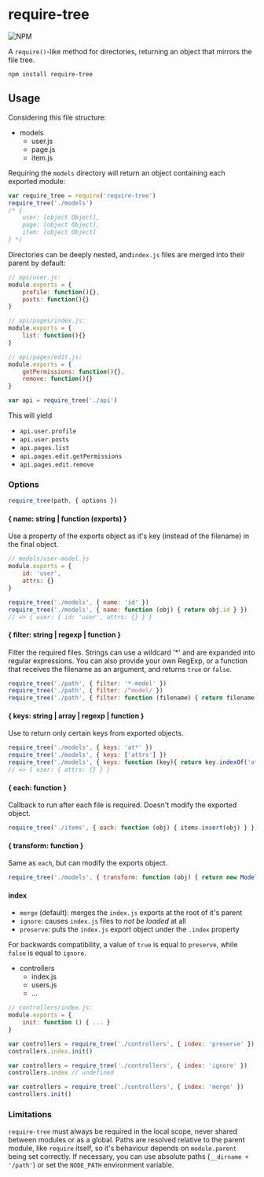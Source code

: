 require-tree
============

![NPM](https://img.shields.io/npm/v/require-tree.svg?style=flat)

A `require()`-like method for directories, returning an object that mirrors the file tree.

    npm install require-tree

## Usage

Considering this file structure:

* models
  * user.js
  * page.js
  * item.js

Requiring the `models` directory will return an object containing each exported module:

```javascript
var require_tree = require('require-tree')
require_tree('./models')
/* {
    user: [object Object],
    page: [object Object],
    item: [object Object]
} */
```

Directories can be deeply nested, and`index.js` files are merged into their parent by default:

```javascript
// api/user.js:
module.exports = {
    profile: function(){},
    posts: function(){}
}

// api/pages/index.js:
module.exports = {
    list: function(){}
}

// api/pages/edit.js:
module.exports = {
    getPermissions: function(){},
    remove: function(){}
}

var api = require_tree('./api')
```

This will yield

- `api.user.profile`
- `api.user.posts`
- `api.pages.list`
- `api.pages.edit.getPermissions`
- `api.pages.edit.remove`

### Options

```javascript
require_tree(path, { options })
```

#### { name: string | function (exports) }

Use a property of the exports object as it's key (instead of the filename) in the final object.

```javascript
// models/user-model.js
module.exports = {
    id: 'user',
    attrs: {}
}

require_tree('./models', { name: 'id' })
require_tree('./models', { name: function (obj) { return obj.id } })
// => { user: { id: 'user', attrs: {} } }
```

#### { filter: string | regexp | function }

Filter the required files. Strings can use a wildcard '*' and are expanded into regular expressions. You can also provide your own RegExp, or a function that receives the filename as an argument, and returns `true` or `false`.

```javascript
require_tree('./path', { filter: '*-model' })
require_tree('./path', { filter: /^model/ })
require_tree('./path', { filter: function (filename) { return filename.indexOf('model') === 0 } })
```

#### { keys: string | array | regexp | function }

Use to return only certain keys from exported objects. 

```javascript
require_tree('./models', { keys: 'at*' })
require_tree('./models', { keys: ['attrs'] })
require_tree('./models', { keys: function (key){ return key.indexOf('attrs') >= 0 } })
// => { user: { attrs: {} } }
```

#### { each: function }

Callback to run after each file is required. Doesn't modify the exported object.

```javascript
require_tree('./items', { each: function (obj) { items.insert(obj) } })
```

#### { transform: function }

Same as `each`, but can modify the exports object.

```javascript
require_tree('./models', { transform: function (obj) { return new Model(obj) } })
```

#### index

  * `merge` (default): merges the `index.js` exports at the root of it's parent
  * `ignore`: causes `index.js` files to *not be loaded* at all
  * `preserve`: puts the `index.js` export object under the `.index` property

For backwards compatibility, a value of `true` is equal to `preserve`, while `false` is equal to `ignore`.

- controllers
  - index.js
  - users.js
  - ...

```javascript
// controllers/index.js:
module.exports = {
    init: function () { ... }
}

var controllers = require_tree('./controllers', { index: 'preserve' })
controllers.index.init()

var controllers = require_tree('./controllers', { index: 'ignore' })
controllers.index // undefined

var controllers = require_tree('./controllers', { index: 'merge' })
controllers.init()
```

### Limitations

`require-tree` must always be required in the local scope, never shared between modules or as a global. Paths are resolved relative to the parent module, like `require` itself, so it's behaviour depends on `module.parent` being set correctly. If necessary, you can use absolute paths (`__dirname + '/path'`) or set the `NODE_PATH` environment variable.
